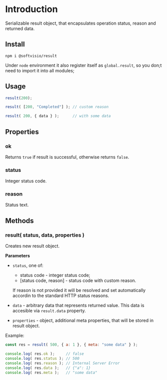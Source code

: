 # Introduction

Serializable result object, that encapsulates operation status, reason and returned data.

## Install

```shell
npm i @softvisio/result
```

Under `node` environment it also register itself as `global.result`, so you don;t need to import it into all modules;

## Usage

<!-- prettier-ignore -->
```javascript
result(200);

result( [200, "Completed"] ); // custom reason

result( 200, { data } );      // with some data
```

## Properties

### ok

Returns `true` if result is successful, otherwise returns `false`.

### status

Integer status code.

### reason

Status text.

## Methods

### result( status, data, properties )

Creates new result object.

**Parameters**

-   `status`, one of:

    -   status code - integer status code;
    -   [status code, reason] - status code with custom reason.

    If reason is not provided it will be resolved and set automatically accordin to the standard HTTP status reasons.

-   `data` - arbitrary data that represents returned value. This data is accesible via `result.data` property.
-   `properties` - object, additional meta properties, that will be stored in result object.

Example:

<!-- prettier-ignore -->
```javascript
const res = result( 500, { a: 1 }, { meta: "some data" } );

console.log( res.ok );     // false
console.log( res.status ); // 500
console.log( res.reason ); // Internal Server Error
console.log( res.data );   // {"a": 1}
console.log( res.meta );   // "some data"
```
